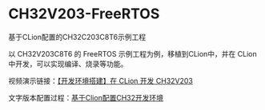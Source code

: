 # CH32V203-FreeRTOS
基于CLion配置的CH32C203C8T6示例工程

以 CH32V203C8T6 的 FreeRTOS 示例工程为例，移植到CLion中，并在 CLion 中开发，可以实现编译、烧录等功能。

视频演示链接：[【开发环境搭建】在 CLion 开发 CH32V203](https://www.bilibili.com/video/BV1yu4y1K7a7/)

文字版本配置过程：[基于Clion配置CH32开发环境](https://www.bilibili.com/read/cv29590019/)
